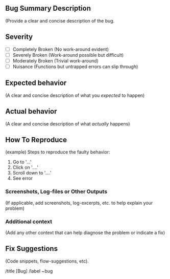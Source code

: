 ## Bug Summary Description

(Provide a clear and concise description of the bug.

## Severity

- [ ] Completely Broken (No work-around evident)
- [ ] Severely Broken (Work-around possible but difficult)
- [ ] Moderately Broken (Trivial work-around)
- [ ] Nuisance (Functions but untrapped errors can slip through)

## Expected behavior

(A clear and concise description of what you _expected_ to happen)

## Actual behavior

(A clear and concise description of what _actually_ happens)

## How To Reproduce

(example) Steps to reproduce the faulty behavior:

1. Go to '...'
1. Click on '....'
1. Scroll down to '....'
1. See error

### Screenshots, Log-files or Other Outputs

(If applicable, add screenshots, log-excerpts, etc. to help explain your problem)

### Additional context

(Add any other context that can help diagnose the problem or indicate a fix)

## Fix Suggestions

(Code snippets, flow-suggestions, etc).



/title [Bug]
/label ~bug

